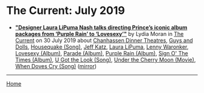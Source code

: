 # The Current: July 2019

 - [**"Designer Laura LiPuma Nash talks directing Prince’s iconic album packages from ‘Purple Rain’ to ‘Lovesexy’"**](https://blog.thecurrent.org/2019/07/designer-laura-lipuma-nash-talks-directing-princes-iconic-album-packages-from-purple-rain-to-lovesexy/) by Lydia Moran in [The Current](https://blog.thecurrent.org/) on 30 July 2019 about [Chanhassen Dinner Theatres](../../topics/chanhassen-dinner-theatres/index.md), [Guys and Dolls](../../topics/guys-and-dolls/index.md), [Housequake (Song)](../../topics/song/housequake/index.md), [Jeff Katz](../../topics/jeff-katz/index.md), [Laura LiPuma](../../topics/laura-lipuma/index.md), [Lenny Waronker](../../topics/lenny-waronker/index.md), [Lovesexy (Album)](../../topics/album/lovesexy/index.md), [Parade (Album)](../../topics/album/parade/index.md), [Purple Rain (Album)](../../topics/album/purple-rain/index.md), [Sign O' The Times (Album)](../../topics/album/sign-o-the-times/index.md), [U Got the Look (Song)](../../topics/song/u-got-the-look/index.md), [Under the Cherry Moon (Movie)](../../topics/movie/under-the-cherry-moon/index.md), [When Doves Cry (Song)](../../topics/song/when-doves-cry/index.md) ([mirror](https://web.archive.org/web/*/https://blog.thecurrent.org/2019/07/designer-laura-lipuma-nash-talks-directing-princes-iconic-album-packages-from-purple-rain-to-lovesexy/))

----

[Home](./)
